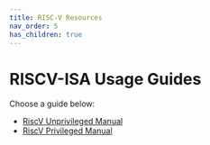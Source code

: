 ```yaml
---
title: RISC-V Resources
nav_order: 5
has_children: true
---
```


# RISCV-ISA Usage Guides

Choose a guide below:

- [RiscV Unprivileged Manual](riscv-unprivileged.md)
- [RiscV Privileged Manual](riscv-privileged.md)
